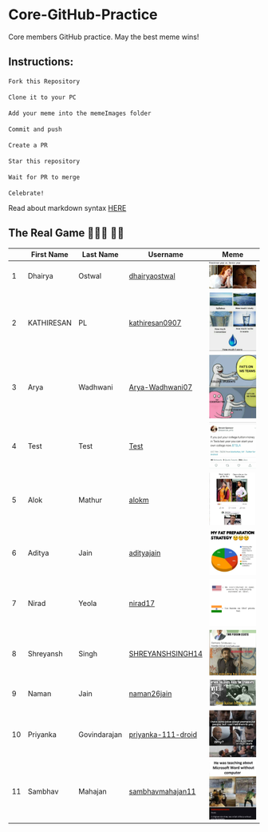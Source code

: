 ﻿# Core-GitHub-Practice

Core members GitHub practice. May the best meme wins!

## Instructions:

```
Fork this Repository

Clone it to your PC

Add your meme into the memeImages folder

Commit and push

Create a PR

Star this repository

Wait for PR to merge

Celebrate!
```

Read about markdown syntax [HERE](https://github.com/adam-p/markdown-here/wiki/Markdown-Cheatsheet)

## The Real Game 🏄🏻‍♂️ 🏃‍♂️

| |First Name  | Last Name |Username | Meme |
|--|--|--|--|--|
| 1 | Dhairya |Ostwal|[dhairyaostwal](https://github.com/dhairyaostwal/)|![meme for freshers](./memeImages/memeByDhairya.png)|
| 2 | KATHIRESAN |PL|[kathiresan0907](https://github.com/kathiresan0907/)|![meme for freshers](./memeImages/memeByKathiresan.jpeg)
| 3 | Arya  |Wadhwani|[Arya-Wadhwani07](https://github.com/Arya-Wadhwani07/)|![meme for freshers](./memeImages/MemeByArya-Wadhwani07.jpg)|
| 4 | Test |Test|[Test]()|![testMeme](./memeImages/testMeme.jpeg)|
| 5 | Alok |Mathur|[alokm]()|![meme for freshers](./memeImages/memebyalokmathur.JPG)|
| 6 | Aditya |Jain|[adityajain](https://github.com/Aditya0908/)|![meme for freshers](./memeImages/memebyaditya.jpg)
| 7 | Nirad |Yeola|[nirad17](https://github.com/nirad17/)|![meme for freshers](./memeImages/memebyNirad.jpg)|
| 8 | Shreyansh |Singh|[SHREYANSHSINGH14](https://github.com/SHREYANSHSINGH14/)|![meme for freshers](./memeImages/memebyshreyansh.png)|
| 9 | Naman |Jain|[naman26jain](https://github.com/naman26jain/)|![meme for freshers](./memeImages/memeByNaman.png)|
| 10 | Priyanka |Govindarajan|[priyanka-111-droid]()|![meme for freshers](./memeImages/memebypriyanka.jpg)|
| 11 | Sambhav |Mahajan|[sambhavmahajan11](https://github.com/sambhavmahajan11/)|![meme for freshers](./memeImages/memebysambhav.jpg)|
